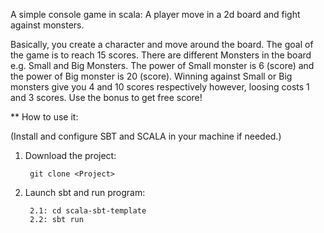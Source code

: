 A simple console game in scala: A player move in a 2d board and fight against monsters.

Basically, you create a character and move around the board.
The goal of the game is to reach 15 scores.
There are different Monsters in the board e.g. Small and Big Monsters.
The power of Small monster is 6 (score) and the power of Big monster is 20 (score).
Winning against Small or Big monsters give you 4 and 10 scores respectively however, loosing costs 1 and 3 scores.
Use the bonus to get free score!

** How to use it:

(Install and configure SBT and SCALA in your machine if needed.)

1. Download the project:

        git clone <Project>
        

2. Launch sbt and run program:

        2.1: cd scala-sbt-template
        2.2: sbt run
